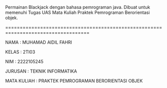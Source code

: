 Permainan Blackjack dengan bahasa pemrograman java.
Dibuat untuk memenuhi Tugas UAS Mata Kuliah Praktek Pemrograman Berorientasi objek.

===================================================================================

NAMA : MUHAMAD AIDIL FAHRI

KELAS : 2TI03 

NIM : 2222105245 

JURUSAN : TEKNIK INFORMATIKA

MATA KULIAH : PRAKTEK PEMROGRAMAN BERORIENTASI OBJEK
